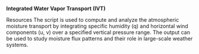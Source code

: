 **Integrated Water Vapor Transport (IVT)**

Resources
The script is used to compute and analyze the atmospheric moisture transport by integrating specific humidity (q) and horizontal wind components (u, v) over a specified vertical pressure range.
The output can be used to study moisture flux patterns and their role in large-scale weather systems.
